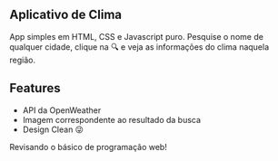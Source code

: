 ## Aplicativo de Clima
App simples em HTML, CSS e Javascript puro.
Pesquise o nome de qualquer cidade, clique na 🔍 e veja as informações do clima naquela região.

## Features
- API da OpenWeather
- Imagem correspondente ao resultado da busca
- Design Clean 😜

Revisando o básico de programação web!
